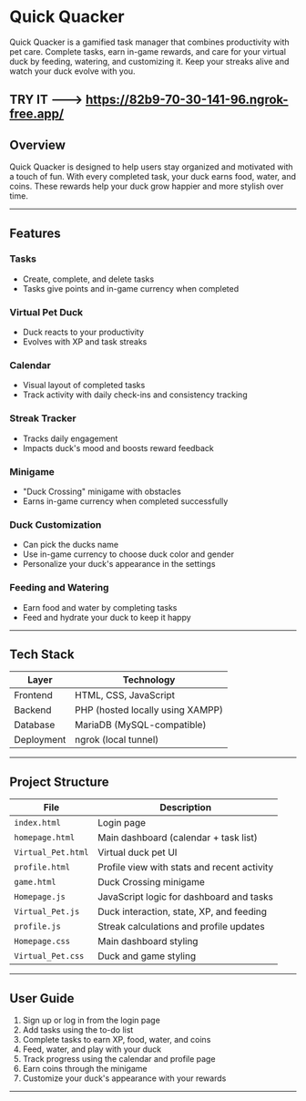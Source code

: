 # Quick Quacker

Quick Quacker is a gamified task manager that combines productivity with pet care. Complete tasks, earn in-game rewards, and care for your virtual duck by feeding, watering, and customizing it. Keep your streaks alive and watch your duck evolve with you.

TRY IT ---> https://82b9-70-30-141-96.ngrok-free.app/ 
---

## Overview

Quick Quacker is designed to help users stay organized and motivated with a touch of fun. With every completed task, your duck earns food, water, and coins. These rewards help your duck grow happier and more stylish over time.

---

## Features

### Tasks
- Create, complete, and delete tasks
- Tasks give points and in-game currency when completed

### Virtual Pet Duck
- Duck reacts to your productivity
- Evolves with XP and task streaks

### Calendar
- Visual layout of completed tasks
- Track activity with daily check-ins and consistency tracking

### Streak Tracker
- Tracks daily engagement
- Impacts duck's mood and boosts reward feedback

### Minigame
- "Duck Crossing" minigame with obstacles
- Earns in-game currency when completed successfully

### Duck Customization
- Can pick the ducks name
- Use in-game currency to choose duck color and gender
- Personalize your duck's appearance in the settings

### Feeding and Watering
- Earn food and water by completing tasks
- Feed and hydrate your duck to keep it happy

---

## Tech Stack

| Layer       | Technology        |
|-------------|-------------------|
| Frontend    | HTML, CSS, JavaScript |
| Backend     | PHP (hosted locally using XAMPP) |
| Database    | MariaDB (MySQL-compatible) |
| Deployment  | ngrok (local tunnel)

---

## Project Structure


| File               | Description                                  |
|--------------------|----------------------------------------------|
| `index.html`       | Login page                                   |
| `homepage.html`    | Main dashboard (calendar + task list)        |
| `Virtual_Pet.html` | Virtual duck pet UI                          |
| `profile.html`     | Profile view with stats and recent activity  |
| `game.html`        | Duck Crossing minigame                       |
| `Homepage.js`      | JavaScript logic for dashboard and tasks     |
| `Virtual_Pet.js`   | Duck interaction, state, XP, and feeding     |
| `profile.js`       | Streak calculations and profile updates      |
| `Homepage.css`     | Main dashboard styling                       |
| `Virtual_Pet.css`  | Duck and game styling                        |

---

## User Guide

1. Sign up or log in from the login page
2. Add tasks using the to-do list
3. Complete tasks to earn XP, food, water, and coins
4. Feed, water, and play with your duck
5. Track progress using the calendar and profile page
6. Earn coins through the minigame
7. Customize your duck's appearance with your rewards

---


